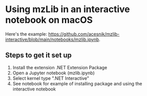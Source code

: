 # Using mzLib in an interactive notebook on macOS

Here's the example: https://github.com/acesnik/mzlib-interactive/blob/main/notebooks/mzlib.ipynb.

## Steps to get it set up
1. Install the extension .NET Extension Package
2. Open a Jupyter notebook (mzlib.ipynb)
3. Select kernel type ".NET Interactive"
4. See notebook for example of installing package and using the interactive notebook
